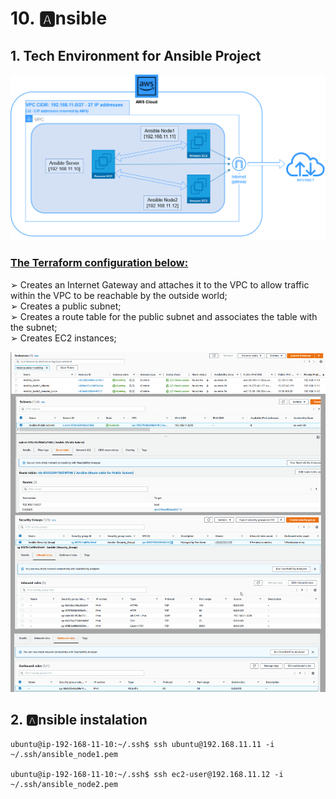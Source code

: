 # 10. :a:nsible

## 1. Tech Environment for Ansible Project

<p align="center">
  <img src="./.info/Schem/AWS Ansible.png">
</p>

### [The Terraform configuration below:](https://github.com/Ivan2navI/L1_EPAM/tree/main/10.%20Ansible/home_task)
➢ Creates an Internet Gateway and attaches it to the VPC to allow traffic within the VPC to be reachable by the outside world;  
➢ Creates a public subnet;  
➢ Creates a route table for the public subnet and associates the table with the subnet;  
➢ Creates EC2 instances;
<p align="center">
  <img src="./.info/1.Tech_Environment_for_Ansible.png">
</p>

## 2. :a:nsible instalation

```console
ubuntu@ip-192-168-11-10:~/.ssh$ ssh ubuntu@192.168.11.11 -i ~/.ssh/ansible_node1.pem

ubuntu@ip-192-168-11-10:~/.ssh$ ssh ec2-user@192.168.11.12 -i ~/.ssh/ansible_node2.pem
```